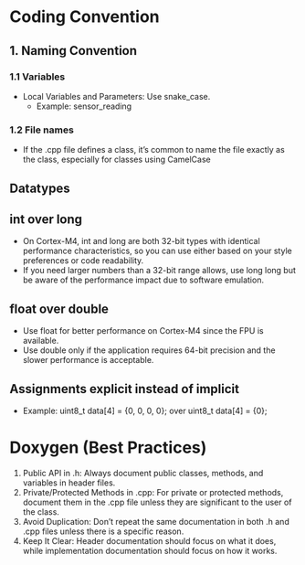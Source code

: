 # Coding Convention
## 1. Naming Convention
### 1.1 Variables
- Local Variables and Parameters: Use snake_case.
    - Example: sensor_reading
### 1.2 File names
-  If the .cpp file defines a class, it’s common to name the file exactly as the class, especially for classes using CamelCase
## Datatypes
## int over long
- On Cortex-M4, int and long are both 32-bit types with identical performance characteristics, so you can use either based on your style preferences or code readability.
- If you need larger numbers than a 32-bit range allows, use long long but be aware of the performance impact due to software emulation.

## float over double
- Use float for better performance on Cortex-M4 since the FPU is available.
- Use double only if the application requires 64-bit precision and the slower performance is acceptable.

## Assignments explicit instead of implicit
- Example: uint8_t data[4] = {0, 0, 0, 0}; over uint8_t data[4] = {0};

# Doxygen (Best Practices)
1. Public API in .h: Always document public classes, methods, and variables in header files.
2. Private/Protected Methods in .cpp: For private or protected methods, document them in the .cpp file unless they are significant to the user of the class.
3. Avoid Duplication: Don’t repeat the same documentation in both .h and .cpp files unless there is a specific reason.
4. Keep It Clear: Header documentation should focus on what it does, while implementation documentation should focus on how it works.
